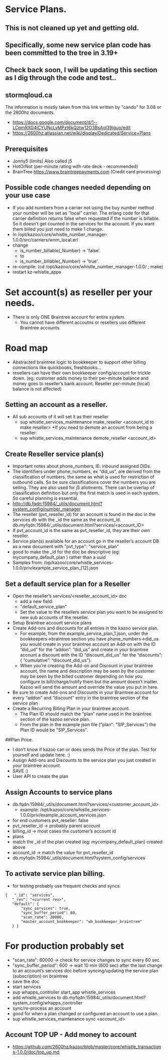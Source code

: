 # Service Plans.

## This is not cleaned up yet and getting old.  
## Specifically, some new service plan code has been committed to the tree in 3.19+ 
## Check back soon, I will be updating this section as I dig through the code and test..
## stormqloud.ca

The information is mostly taken from this link written by "cando" for 3.08 or the 2600hz documents.  

* https://docs.google.com/document/d/1--LCpmRXG4iCYUNcLvMPzt6kQztw12O3BsAoI39jguo/edit
* https://2600hz.atlassian.net/wiki/display/Dedicated/Service+Plans

## Prerequisites
* Jonny5 (limits) Also called j5
* HotOrNot (per-minute rating with rate deck - recommended)
* BrainTree https://www.braintreepayments.com (Credit card processing)

## Possible code changes needed depending on your use case
  * If you add numbers from a carrier not using the buy number method your number will be set as “local” carrier. The erlang code for that carrier definition returns false when requested if the number is billable. So it doesn’t get counted in the services for the account. If you want them billed you just need to make 1 change.
  * In /opt/kazoo/core/whistle_number_manager-1.0.0/src/carriers/wnm_local.erl
  * change
    * is_number_billable(_Number) -> 'false'.
    * to
    * is_number_billable(_Number) -> 'true'.
  * re-compile: (cd /opt/kazoo/core/whistle_number_manager-1.0.0/ ; make)
  * restart kz-whistle_apps

# Set account(s) as reseller per your needs.
* There is only ONE Braintree account for entire system.
  * You cannot have different accoutns or resellers use different Braintree accounts.
  
# Road map
  * Abstracted braintree logic to bookkeeper to support other billing connections like quickbooks, freshbooks...
  * resellers can have their own bookkeeper config/account for trickle down. (eg: customer adds money to their per-minute balance and money goes to reseller’s bank account. Reseller per-minute (local) balance is not affected)

## Setting an account as a reseller. 
* All sub accounts of it will set it as their reseller
  * sup whistle_services_maintenance make_reseller <account_id to make reseller>
*If you need to demote an account from being a reseller:
  * sup whistle_services_maintenance demote_reseller <account_id>

## Create Reseller service plan(s)
* Important notes about phone_numbers, IE: inbound assigned DIDs.
* The identifiers under phone_numbers, ex “did_us”, are derived from the classification of  numbers, the same as what is used for restriction of outbound calls. So be sure classifications cover the numbers you are selling. They are also used for j5 allotments. There can be overlap of classification definition but only the first match is used in each system. So careful planning is essential.
* http://db.fqdn:15984/_utils/document.html?system_config/number_manager
* The reseller (pvt_reseller_id) for an account is found in the doc in the services db with the _id the same as the account_id. db.myfqdn:15984/_utils/document.html?services/<account_ID>
* If pvt_account_id is the same as pvt_reseller_id, they are their own reseller.
* Service plan(s) available for an account go in the reseller’s account DB as a new document
with "pvt_type": "service_plan"
* good to make the _id for the doc be descriptive (eg: mycompany_default_plan ) rather than a uuid
* Samples from: /op/kazoo/core/whistle_services-1.0.0/priv/example_service_plan_[12].json

## Set a default service plan for a Reseller
* Open the reseller’s services/<reseller_account_id> doc
  * add a new field:
  * "default_service_plan"
  * Set the value to the resellers service plan you want to be assigned to new sub accounts of the reseller.
* Setup Braintree account service plans
* Create Add-ons and discounts for all entries in the kazoo service plan. 
  * For example, from the example_service_plan_1.json, under the bookkeepers->braintree section you have phone_numbers->did_us you would create in your braintree account an Add-on with the ID “did_ud” for the “addon”: “did_us” and create in your braintree account a discount with the ID “discount_did_us” for the “discounts”: { “cumulative”: “discount_did_us”}. 
  * When you’re creating the Add-on and Discount in your braintree account, the name and description may be seen by the customer may be seen by the billed customer depending on how you configure to bill/charge/notify them but the amount doesn’t matter. Kazoo will send the amount and override the value you put in here.
* Be sure to create Add-ons and Discounts in your Braintree account for every “addon” and “discount” entry in the braintree section of the service plan
* Create a Recurring Billing Plan in your braintree account. 
  * The Plan ID should match the “plan” name used in the braintree section of the kazoo service plan. 
  * From the plan in the example json file ("plan": "SIP_Services") the Plan ID would be "SIP_Services".

##Plan Price. 
* I don’t know if kazoo can or does sends the Price of the plan. Test for yourself and update here. :)
* Assign Add-ons and Discounts to the service plan you just created in your braintree account.
* SAVE :)
* User API to create the plan

## Assign Accounts to service plans
* db.fqdn:15984/_utils/document.html?services/<customer_account_id>
  * example: /opt/kazoo/core/whistle_services-1.0.0/priv/example_account_services.json
* for end customers pvt_reseller: false
* pvt_reseller_id -> probably parent account
* billing_id -> most cases the customer’s account id
* plans
* match the _id of the plan created (eg: mycompany_default_plan) created above
* account_id -> match the value for pvt_reseller_id
* db.myfqdn:15984/_utils/document.html?system_config/services

## To activate service plan billing.
* for testing probably use frequent checks and syncs:
```
{   "_id": "services",
   "_rev": "<current rev>",
   "default": {
       "sync_services": true,
       "sync_buffer_period": 60,
       "scan_rate": 20000,
       "master_account_bookkeeper": "wh_bookkeeper_braintree"
   } }
```

# For production probably set 
* "scan_rate": 60000 -> check for service changes to sync every 60 sec.
* "sync_buffer_period": 600  -> wait 10 min (600 sec) after the last change to an account’s services doc before  syncing/updating the service plan (subscription) on braintree
* save the doc
* start services
* sup whapps_controller start_app whistle_services
* add whistle_services to db.myfqdn:15984/_utils/document.html?system_config/whapps_controller
* sync/re-process an account
* good for when a plan changed or configured an account to use a plan.
* sup whistle_services_maintenance sync <account_id>

## Account TOP UP - Add money to account
* https://github.com/2600hz/kazoo/blob/master/core/whistle_transactions-1.0.0/doc/top_up.md

